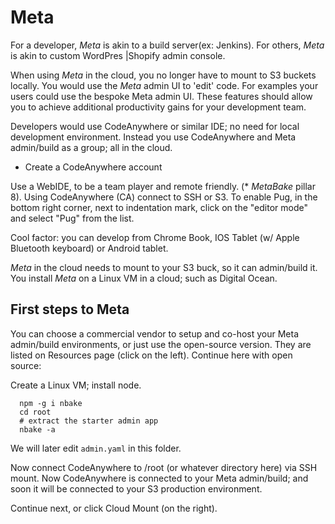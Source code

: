 

# Meta

For a developer, _Meta_ is akin to a build server(ex: Jenkins). For others, _Meta_ is akin to custom WordPres |Shopify admin console.

When using _Meta_ in the cloud, you no longer have to mount to S3 buckets locally. You would use the _Meta_ admin UI to 'edit' code. For examples your users could use the bespoke Meta admin UI. These features should allow you to achieve additional productivity gains for your development team.

Developers would use CodeAnywhere or similar IDE; no need for local development environment. Instead you use CodeAnywhere and Meta admin/build as a group; all in the cloud.

- Create a CodeAnywhere account

Use a WebIDE, to be a team player and remote friendly. (* _MetaBake_ pillar 8). Using CodeAnywhere (CA) connect to SSH or S3. To enable Pug, in the bottom right corner, next to indentation mark, click on the "editor mode" and select "Pug" from the list.


Cool factor: you can develop from Chrome Book, IOS Tablet (w/ Apple Bluetooth keyboard) or Android tablet.

_Meta_ in the cloud needs to mount to your S3 buck, so it can admin/build it. You install _Meta_ on a Linux VM in a cloud; such as Digital Ocean.


## First steps to Meta

You can choose a commercial vendor to setup and co-host your Meta admin/build environments, or just use the open-source version. They are listed on Resources page (click on the left). Continue here with open source:

Create a Linux VM; install node.

      npm -g i nbake
      cd root
      # extract the starter admin app
      nbake -a

 We will later edit `admin.yaml` in this folder.

Now connect CodeAnywhere to /root (or whatever directory here) via SSH mount. Now CodeAnywhere is connected to your Meta admin/build; and soon it will be connected to your S3 production environment.

Continue next, or click Cloud Mount (on the right).

